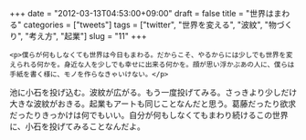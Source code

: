 +++
date = "2012-03-13T04:53:00+09:00"
draft = false
title = "世界はまわる"
categories = ["tweets"]
tags = ["twitter", "世界を変える", "波紋", "物づくり", "考え方", "起業"]
slug = "11"
+++


    <p>僕らが何もしなくても世界は今日もまわる。だからこそ、やるからには少しでも世界を変えられる何かを。身近な人を少しでも幸せに出来る何かを。顔が思い浮かぶあの人に、僕らは手紙を書く様に、モノを作らなきゃいけない。</p>
<p>池に小石を投げ込む。波紋が広がる。もう一度投げてみる。さっきより少しだけ大きな波紋がおきる。起業もアートも同じことなんだと思う。葛藤だったり欲求だったりきっかけは何でもいい。自分が何もしなくてもまわり続けるこの世界に、小石を投げてみることなんだよ。</p>
  
